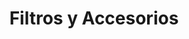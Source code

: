 ---
title: "Filtros y Accesorios"
url: /siguatepeque/filtros-y-accesorios/
shop: piezas de automóviles
---